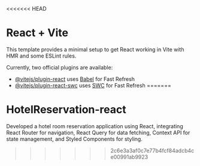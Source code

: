 <<<<<<< HEAD
# React + Vite

This template provides a minimal setup to get React working in Vite with HMR and some ESLint rules.

Currently, two official plugins are available:

- [@vitejs/plugin-react](https://github.com/vitejs/vite-plugin-react/blob/main/packages/plugin-react/README.md) uses [Babel](https://babeljs.io/) for Fast Refresh
- [@vitejs/plugin-react-swc](https://github.com/vitejs/vite-plugin-react-swc) uses [SWC](https://swc.rs/) for Fast Refresh
=======
# HotelReservation-react
Developed a hotel room reservation application using React, integrating React Router for navigation, React Query for data fetching, Context API for state management, and Styled Components for styling.
>>>>>>> 2c6e3a3af0c7e77b4fcf84adcb4ce00991ab9923

